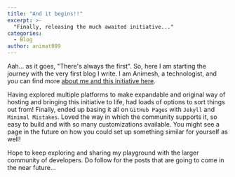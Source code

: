 ```yaml
---
title: "And it begins!!"
excerpt: >-
  "Finally, releasing the much awaited initiative..."
categories:
  - Blog
author: animat089
---
```


Aah... as it goes, "There's always the first". So, here I am starting the journey with the very first blog I write. I am Animesh, a technologist, and you can find more [about me and this initiative here](../../about).

Having explored multiple platforms to make expandable and original way of hosting and bringing this initiative to life, had loads of options to sort things out from! Finally, ended up basing it all on `GitHub Pages` with `Jekyll` and `Minimal Mistakes`. Loved the way in which the community supports it, so easy to build and with so many customizations available. You might see a page in the future on how you could set up something similar for yourself as well!

Hope to keep exploring and sharing my playground with the larger community of developers. Do follow for the posts that are going to come in the near future...
